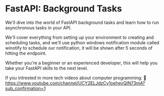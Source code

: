 # FastAPI: Background Tasks

We'll dive into the world of FastAPI background tasks and learn how to run asynchronous tasks in your API. 

We'll cover everything from setting up your environment to creating and scheduling tasks, and we'll use python windows notification module called winotify to schedule our notification, it will be shown after 5 seconds of hitting the endpoint.

Whether you're a beginner or an experienced developer, this will help you take your FastAPI skills to the next level. 



If you intrested in more tech videos about computer programming:
🔗 https://www.youtube.com/channel/UCY2ELJdzCy1oehevQIN73mA?sub_confirmation=1
